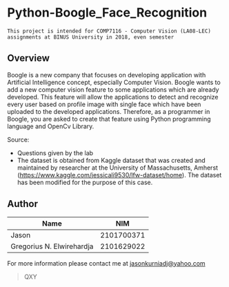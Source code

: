 # Python-Boogle_Face_Recognition
` This project is intended for COMP7116 - Computer Vision (LA08-LEC) assignments at BINUS University in 2018, even semester `

## Overview
Boogle is a new company that focuses on developing application with Artificial Intelligence concept, especially Computer Vision. Boogle wants to add a new computer vision feature to some applications which are already developed. This feature will allow the applications to detect and recognize every user based on profile image with single face which have been uploaded to the developed applications. Therefore, as a programmer in Boogle, you are asked to create that feature using Python programming language and OpenCv Library.

Source:
- Questions given by the lab
- The dataset is obtained from Kaggle dataset that was created and maintained by researcher at the University of Massachusetts, Amherst (https://www.kaggle.com/jessicali9530/lfw-dataset/home). The dataset has been modified for the purpose of this case.

## Author
| Name | NIM |
| --- | --- |
| Jason | 2101700371 |
| Gregorius N. Elwirehardja  | 2101629022 |

For more information please contact me at [jasonkurniadj@yahoo.com](mailto:jasonkurniadj@yahoo.com?cc=jasonkurniadj@gmail.com&subject=[GitHub]%20Python-Boogle_Face_Recognition)

> QXY
